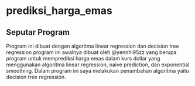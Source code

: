 # prediksi_harga_emas
Seputar Program
--
Program ini dibuat dengan algoritma linear regression dan decision tree regression
program ini awalnya dibuat oleh @yennhi95zz yang berupa program untuk memprediksi harga emas dalam kurs dollar yang menggunakan algoritma linear regression, naive prediction, dan exponential smoothing.
Dalam program ini saya melakukan penambahan algoritma yaitu decision tree regression.
